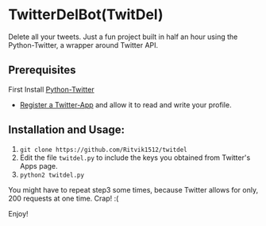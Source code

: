 # TwitterDelBot(TwitDel)
Delete all your tweets.
Just a fun project built in half an hour using the Python-Twitter, a wrapper around Twitter API.

## Prerequisites

 First Install [Python-Twitter](https://github.com/Ritvik1512/python-twitter)
 * [Register a Twitter-App](https://apps.twitter.com) and allow it to read and write your profile.

## Installation and Usage:

 1. `git clone https://github.com/Ritvik1512/twitdel`
 2. Edit the file `twitdel.py` to include the keys you obtained from Twitter's Apps page.
 3. `python2 twitdel.py`
 
 You might have to repeat step3 some times, because Twitter allows for only, 200 requests at one time. Crap! :(

 Enjoy!